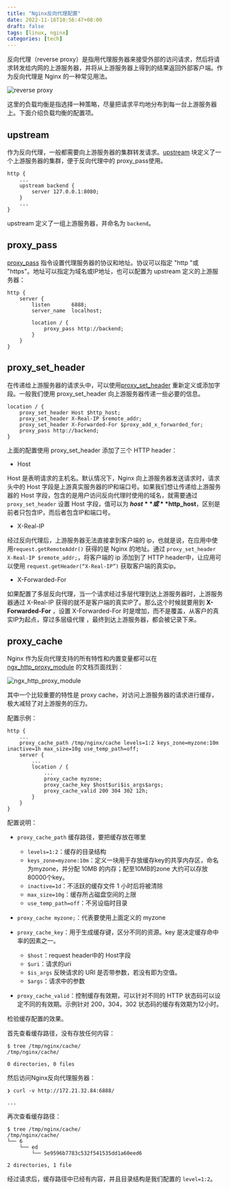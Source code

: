 ```yaml
---
title: "Nginx反向代理配置"
date: 2022-11-16T10:56:47+08:00
draft: false
tags: [linux, nginx]
categories: [tech]
---
```

反向代理（reverse proxy）是指用代理服务器来接受外部的访问请求，然后将请求转发给内网的上游服务器，并将从上游服务器上得到的结果返回外部客户端。作为反向代理是 Nginx 的一种常见用法。

![reverse proxy](https://cdn.mazhen.tech/images/202211151520191.webp)

这里的负载均衡是指选择一种策略，尽量把请求平均地分布到每一台上游服务器上。下面介绍负载均衡的配置项。

## upstream

作为反向代理，一般都需要向上游服务器的集群转发请求。[upstream](https://nginx.org/en/docs/http/ngx_http_upstream_module.html#upstream) 块定义了一个上游服务器的集群，便于反向代理中的 proxy_pass使用。

```nginx
http {
    ...
    upstream backend {
        server 127.0.0.1:8080;
    }
    ...
}
```

upstream 定义了一组上游服务器，并命名为 `backend`。

## proxy_pass

[proxy_pass](https://nginx.org/en/docs/http/ngx_http_proxy_module.html#proxy_pass) 指令设置代理服务器的协议和地址。协议可以指定 "http "或 "https"。地址可以指定为域名或IP地址，也可以配置为 upstream 定义的上游服务器：

```nginx
http {
    server {
        listen       6888;
        server_name  localhost;

        location / {
            proxy_pass http://backend;
        }
    }
}
```

## proxy_set_header

在传递给上游服务器的请求头中，可以使用[proxy_set_header](https://nginx.org/en/docs/http/ngx_http_proxy_module.html#proxy_set_header) 重新定义或添加字段。一般我们使用 proxy_set_header 向上游服务器传递一些必要的信息。

```nginx
location / {
    proxy_set_header Host $http_host;
    proxy_set_header X-Real-IP $remote_addr;
    proxy_set_header X-Forwarded-For $proxy_add_x_forwarded_for;
    proxy_pass http://backend;
}
```

上面的配置使用 proxy_set_header 添加了三个 HTTP header：

* Host

Host 是表明请求的主机名。默认情况下，Nginx 向上游服务器发送请求时，请求头中的 Host 字段是上游真实服务器的IP和端口号。如果我们想让传递给上游服务器的 Host 字段，包含的是用户访问反向代理时使用的域名，就需要通过 `proxy_set_header` 设置 Host 字段，值可以为 **$host** 或 **$http_host**，区别是前者只包含IP，而后者包含IP和端口号。

* X-Real-IP

经过反向代理后，上游服务器无法直接拿到客户端的 ip，也就是说，在应用中使用`request.getRemoteAddr()` 获得的是 Nginx 的地址。通过 `proxy_set_header X-Real-IP $remote_addr;`，将客户端的 ip 添加到了 HTTP header中，让应用可以使用 `request.getHeader(“X-Real-IP”)` 获取客户端的真实ip。

* X-Forwarded-For

如果配置了多层反向代理，当一个请求经过多层代理到达上游服务器时，上游服务器通过 X-Real-IP 获得的就不是客户端的真实IP了。那么这个时候就要用到 **X-Forwarded-For** ，设置 X-Forwarded-For 时是增加，而不是覆盖，从客户的真实IP为起点，穿过多层级代理 ，最终到达上游服务器，都会被记录下来。

## proxy_cache

Nginx 作为反向代理支持的所有特性和内置变量都可以在 [ngx_http_proxy_module](https://nginx.org/en/docs/http/ngx_http_proxy_module.html) 的文档页面找到：

![ngx_http_proxy_module](https://cdn.mazhen.tech/images/202211160945215.png)

其中一个比较重要的特性是 proxy cache，对访问上游服务器的请求进行缓存，极大减轻了对上游服务的压力。

配置示例：

```nginx
http {
    ...
    proxy_cache_path /tmp/nginx/cache levels=1:2 keys_zone=myzone:10m inactive=1h max_size=10g use_temp_path=off;
    server {
        ...
        location / {
            ...
            proxy_cache myzone;
            proxy_cache_key $host$uri$is_args$args;
            proxy_cache_valid 200 304 302 12h;
        }
    }
}
```

配置说明：

* `proxy_cache_path` 缓存路径，要把缓存放在哪里
  * `levels=1:2`：缓存的目录结构
  * `keys_zone=myzone:10m`：定义一块用于存放缓存key的共享内存区，命名为myzone，并分配 10MB 的内存；配至10MB的zone 大约可以存放 80000个key。
  * `inactive=1d`：不活跃的缓存文件 1 小时后将被清除
  * `max_size=10g`：缓存所占磁盘空间的上限
  * `use_temp_path=off`：不另设临时目录

* `proxy_cache myzone;`：代表要使用上面定义的 myzone
* `proxy_cache_key`：用于生成缓存键，区分不同的资源。key 是决定缓存命中率的因素之一。
  * `$host`：request header中的 Host字段
  * `$uri`：请求的uri
  * `$is_args` 反映请求的 URI 是否带参数，若没有即为空值。
  * `$args`：请求中的参数

* `proxy_cache_valid`：控制缓存有效期，可以针对不同的 HTTP 状态码可以设定不同的有效期。示例针对 200，304，302 状态码的缓存有效期为12小时。

检验缓存配置的效果。

首先查看缓存路径，没有存放任何内容：

```shell
$ tree /tmp/nginx/cache/
/tmp/nginx/cache/

0 directories, 0 files
```

然后访问Nginx反向代理服务器：

```shell
❯ curl -v http://172.21.32.84:6888/

...
```

再次查看缓存路径：

```shell
$ tree /tmp/nginx/cache/
/tmp/nginx/cache/
└── 6
    └── ed
        └── 5e9596b7783c532f541535dd1a60eed6

2 directories, 1 file
```

经过请求后，缓存路径中已经有内容，并且目录结构是我们配置的 `level=1:2`。
